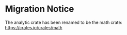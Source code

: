 # Migration Notice
The analytic crate has been renamed to be the math crate:
https://crates.io/crates/math
